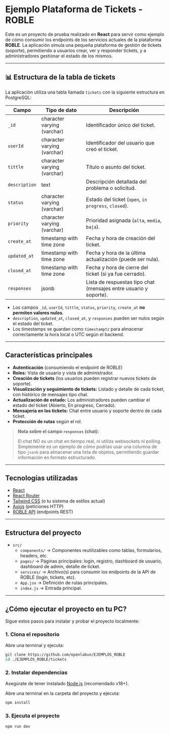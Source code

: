# Ejemplo Plataforma de Tickets - ROBLE

Este es un proyecto de prueba realizado en **React** para servir como ejemplo de cómo consumir los endpoints de los servicios actuales de la plataforma **ROBLE**. La aplicación simula una pequeña plataforma de gestión de tickets (soporte), permitiendo a usuarios crear, ver y responder tickets, y a administradores gestionar el estado de los mismos.

---

## 📊 Estructura de la tabla de tickets

La aplicación utiliza una tabla llamada `tickets` con la siguiente estructura en PostgreSQL:

| Campo        | Tipo de dato                | Descripción                                                        |
|--------------|----------------------------|--------------------------------------------------------------------|
| `_id`        | character varying (varchar)| Identificador único del ticket.                                    |
| `userId`     | character varying (varchar)| Identificador del usuario que creó el ticket.                      |
| `tittle`     | character varying (varchar)| Título o asunto del ticket.                                        |
| `description`| text                       | Descripción detallada del problema o solicitud.                    |
| `status`     | character varying (varchar)| Estado del ticket (`open`, `in progress`, `closed`).               |
| `priority`   | character varying (varchar)| Prioridad asignada (`alta`, `media`, `baja`).                      |
| `create_at`  | timestamp with time zone   | Fecha y hora de creación del ticket.                               |
| `updated_at` | timestamp with time zone   | Fecha y hora de la última actualización (puede ser nula).          |
| `closed_at`  | timestamp with time zone   | Fecha y hora de cierre del ticket (si ya fue cerrado).             |
| `responses`  | jsonb                      | Lista de respuestas tipo chat (mensajes entre usuario y soporte).  |

- Los campos `_id`, `userId`, `tittle`, `status`, `priority`, `create_at` **no permiten valores nulos**.
- `description`, `updated_at`, `closed_at`, y `responses` pueden ser nulos según el estado del ticket.
- Los timestamps se guardan como `timestamptz` para almacenar correctamente la hora local o UTC según el backend.

---

## Características principales

- **Autenticación** (consumiendo el endpoint de ROBLE)
- **Roles:** Vista de usuario y vista de administrador.
- **Creación de tickets** (los usuarios pueden registrar nuevos tickets de soporte).
- **Visualización y seguimiento de tickets:** Listado y detalle de cada ticket, con histórico de mensajes tipo chat.
- **Actualización de estado:** Los administradores pueden cambiar el estado del ticket (Abierto, En progreso, Cerrado).
- **Mensajería en los tickets:** Chat entre usuario y soporte dentro de cada ticket.
- **Protección de rutas** según el rol.

> **Nota sobre el campo `responses` (chat):**
>
> El chat NO es un chat en tiempo real, ni utiliza websockets ni polling.  
> Simplemente es un ejemplo de cómo podrías usar una columna de tipo `jsonb` para almacenar una lista de objetos, permitiendo guardar información en formato estructurado.

---

## Tecnologías utilizadas

- [React](https://react.dev/)
- [React Router](https://reactrouter.com/)
- [Tailwind CSS](https://tailwindcss.com/) (o tu sistema de estilos actual)
- [Axios](https://axios-http.com/) (peticiones HTTP)
- [ROBLE API](https://roble-api.openlab.uninorte.edu.co/) (endpoints REST)

---

## Estructura del proyecto

- `src/`
  - `components/` → Componentes reutilizables como tablas, formularios, headers, etc.
  - `pages/`      → Páginas principales: login, registro, dashboard de usuario, dashboard de admin, detalle de ticket.
  - `services/`   → Archivo(s) para consumir los endpoints de la API de ROBLE (login, tickets, etc).
  - `App.jsx`     → Definición de rutas principales.
  - `index.js`    → Entrada principal.

---

## ¿Cómo ejecutar el proyecto en tu PC?

Sigue estos pasos para instalar y probar el proyecto localmente:

### 1. Clona el repositorio

Abre una terminal y ejecuta:

```bash
git clone https://github.com/openlabun/EJEMPLOS_ROBLE
cd ./EJEMPLOS_ROBLE/tickets
```

### 2. Instalar dependencias

Asegúrate de tener instalado [Node.js](https://nodejs.org/) (recomendado v18+).

Abre una terminal en la carpeta del proyecto y ejecuta:

```bash
npm install
```

### 3. Ejecuta el proyecto

```bash
npm run dev
```